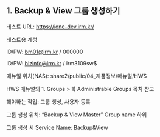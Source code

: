 ## 1. Backup & View 그룹 생성하기

테스트 URL: https://ione-dev.irm.kr/ 

테스트용 계정

ID/PW: bm01@irm.kr / 000000

ID/PW: bizinfo@irm.kr / irm3109sw$

매뉴얼 위치(NAS): share2/public/04_제품정보/매뉴얼/HWS

HWS 매뉴얼의 1. Groups > 1) Administrable Groups 목차 참고

해야하는 작업: 그룹 생성, 사용자 등록

그룹 생성 위치: “Backup & View Master” Group name 하위

그룹 생성 시 Service Name: Backup&View
